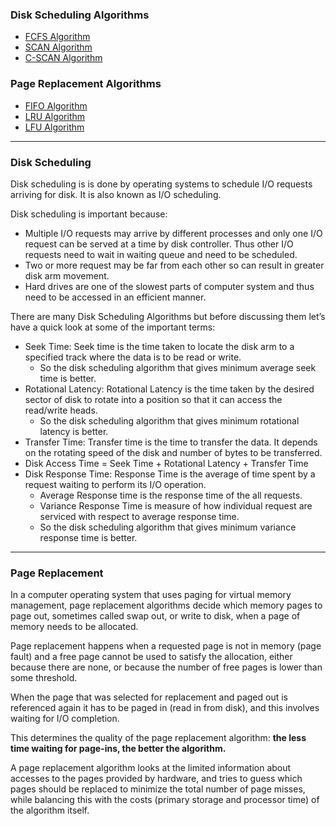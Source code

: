 ### Disk Scheduling Algorithms

- [FCFS Algorithm](https://github.com/KTU-CSE/System-Software-lab/tree/master/cycle-3/p_08/README.md)
- [SCAN Algorithm](https://github.com/KTU-CSE/System-Software-lab/tree/master/cycle-3/p_09/README.md)
- [C-SCAN Algorithm](https://github.com/KTU-CSE/System-Software-lab/tree/master/cycle-3/p_10/README.md)

### Page Replacement Algorithms

- [FIFO Algorithm](https://github.com/KTU-CSE/System-Software-lab/tree/master/cycle-3/p_11/README.md)
- [LRU Algorithm](#)
- [LFU Algorithm](#)

<hr />

### Disk Scheduling

Disk scheduling is is done by operating systems to schedule I/O requests arriving for disk. It is also known as I/O scheduling.

Disk scheduling is important because:

- Multiple I/O requests may arrive by different processes and only one I/O request can be served at a time by disk controller. Thus other I/O requests need to wait in waiting queue and need to be scheduled.
- Two or more request may be far from each other so can result in greater disk arm movement.
- Hard drives are one of the slowest parts of computer system and thus need to be accessed in an efficient manner.

There are many Disk Scheduling Algorithms but before discussing them let’s have a quick look at some of the important terms:

- Seek Time: Seek time is the time taken to locate the disk arm to a specified track where the data is to be read or write.
  - So the disk scheduling algorithm that gives minimum average seek time is better.
- Rotational Latency: Rotational Latency is the time taken by the desired sector of disk to rotate into a position so that it can access the read/write heads.
  - So the disk scheduling algorithm that gives minimum rotational latency is better.
- Transfer Time: Transfer time is the time to transfer the data. It depends on the rotating speed of the disk and number of bytes to be transferred.
- Disk Access Time = Seek Time + Rotational Latency + Transfer Time
- Disk Response Time: Response Time is the average of time spent by a request waiting to perform its I/O operation.
  - Average Response time is the response time of the all requests.
  - Variance Response Time is measure of how individual request are serviced with respect to average response time.
  - So the disk scheduling algorithm that gives minimum variance response time is better.

<hr />

### Page Replacement

In a computer operating system that uses paging for virtual memory management, page replacement algorithms decide which memory pages to page out, sometimes called swap out, or write to disk, when a page of memory needs to be allocated. 

Page replacement happens when a requested page is not in memory (page fault) and a free page cannot be used to satisfy the allocation, either because there are none, or because the number of free pages is lower than some threshold. 

When the page that was selected for replacement and paged out is referenced again it has to be paged in (read in from disk), and this involves waiting for I/O completion. 

This determines the quality of the page replacement algorithm: **the less time waiting for page-ins, the better the algorithm.** 

A page replacement algorithm looks at the limited information about accesses to the pages provided by hardware, and tries to guess which pages should be replaced to minimize the total number of page misses, while balancing this with the costs (primary storage and processor time) of the algorithm itself. 